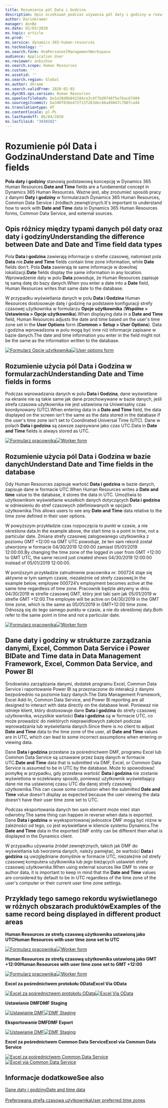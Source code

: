 ```yaml
---
title: Rozumienie pól Data i Godzina
description: Opis oczekiwań podczas używania pól daty i godziny w rozwiązaniu Microsoft Dynamics 365 Human Resources. Umożliwia uzyskanie jasności na temat tego, co ma być oczekiwane podczas interakcji z danymi daty i godziny w formularzu w Human Resources, zewnętrznym źródle lub w Common Data Service.
author: Darinkramer
manager: AnnBe
ms.date: 02/03/2020
ms.topic: article
ms.prod: ''
ms.service: dynamics-365-human-resources
ms.technology: ''
ms.search.form: HcmPersonnelManagementWorkspace
audience: Application User
ms.reviewer: anbichse
ms.search.scope: Human Resources
ms.custom: ''
ms.assetid: ''
ms.search.region: Global
ms.author: dkrame
ms.search.validFrom: 2020-02-03
ms.dyn365.ops.version: Human Resources
ms.openlocfilehash: be1e28d0b842184ce3c4f7bd9748f5e76ac67489
ms.sourcegitcommit: ba340f836e472f13f263dec46a49847c788fca44
ms.translationtype: HT
ms.contentlocale: pl-PL
ms.lasthandoff: 06/04/2020
ms.locfileid: "3430102"
---
```

# <a name="understand-date-and-time-fields"></a><span data-ttu-id="8b93d-104">Rozumienie pól Data i Godzina</span><span class="sxs-lookup"><span data-stu-id="8b93d-104">Understand Date and Time fields</span></span>

<span data-ttu-id="8b93d-105">**Pola daty i godziny** stanowią podstawową koncepcję w Dynamics 365 Human Resources.</span><span class="sxs-lookup"><span data-stu-id="8b93d-105">**Date and Time** fields are a fundamental concept in Dynamics 365 Human Resources.</span></span> <span data-ttu-id="8b93d-106">Ważne jest, aby zrozumieć sposób pracy z danymi **Daty i godziny** w formularzach Dynamics 365 Human Resources, Common Data Service i źródłach zewnętrznych.</span><span class="sxs-lookup"><span data-stu-id="8b93d-106">It's important to understand how to work with **Date and Time** data in Dynamics 365 Human Resources forms, Common Data Service, and external sources.</span></span>

## <a name="understanding-the-difference-between-date-and-date-and-time-field-data-types"></a><span data-ttu-id="8b93d-107">Opis różnicy między typami danych pól daty oraz daty i godziny</span><span class="sxs-lookup"><span data-stu-id="8b93d-107">Understanding the difference between Date and Date and Time field data types</span></span>

<span data-ttu-id="8b93d-108">Pola **Data i godzina** zawierają informacje o strefie czasowej, natomiast pola **Data** nie.</span><span class="sxs-lookup"><span data-stu-id="8b93d-108">**Date and Time** fields contain time zone information, while **Date** fields don't.</span></span> <span data-ttu-id="8b93d-109">Pola **Data** zawierają te same informacje w dowolnej lokalizacji.</span><span class="sxs-lookup"><span data-stu-id="8b93d-109">**Date** fields display the same information in any location.</span></span> <span data-ttu-id="8b93d-110">Wprowadzenie daty w polu **Data** powoduje, że Human Resources zapisuje tę samą datę do bazy danych.</span><span class="sxs-lookup"><span data-stu-id="8b93d-110">When you enter a date into a **Date** field, Human Resources writes that same date to the database.</span></span>

<span data-ttu-id="8b93d-111">W przypadku wyświetlania danych w polu **Data i Godzina** Human Resources dostosowuje datę i godzinę na podstawie konfiguracji strefy czasowej użytkownika w formularzu **Opcje użytkownika** (**Wspólne > Ustawienia > Opcje użytkownika**).</span><span class="sxs-lookup"><span data-stu-id="8b93d-111">When displaying data in a **Date and Time** field, Human Resources adjusts the date and time based on the user's time zone set in the **User Options** form (**Common > Setup > User Options**).</span></span> <span data-ttu-id="8b93d-112">Data i godzina wprowadzona w polu mogą być inne niż informacje zapisane w bazie danych.</span><span class="sxs-lookup"><span data-stu-id="8b93d-112">The date and time information you enter in the field might not be the same as the information written to the database.</span></span>

<span data-ttu-id="8b93d-113">[![Formularz Opcje użytkownika](./media/useroptionsform.png)](./media/useroptionsform.png)</span><span class="sxs-lookup"><span data-stu-id="8b93d-113">[![User options form](./media/useroptionsform.png)](./media/useroptionsform.png)</span></span>

## <a name="understanding-date-and-time-fields-in-forms"></a><span data-ttu-id="8b93d-114">Rozumienie użycia pól Data i Godzina w formularzach</span><span class="sxs-lookup"><span data-stu-id="8b93d-114">Understanding Date and Time fields in forms</span></span> 

<span data-ttu-id="8b93d-115">Podczas wprowadzania danych w polu **Data i Godzina**, dane wyświetlane na ekranie nie są takie same jak dane przechowywane w bazie danych, jeśli strefa czasowa użytkownika nie jest ustawiona na Uniwersalny czas koordynowany (UTC).</span><span class="sxs-lookup"><span data-stu-id="8b93d-115">When entering data in a **Date and Time** field, the data displayed on the screen isn't the same as the data stored in the database if the user's time zone isn't set to Coordinated Universal Time (UTC).</span></span> <span data-ttu-id="8b93d-116">Dane w polach **Data i godzina** są zawsze zapisywane jako czas UTC.</span><span class="sxs-lookup"><span data-stu-id="8b93d-116">Data in **Date and Time** fields is always stored as UTC.</span></span>

<span data-ttu-id="8b93d-117">[![Formularz pracownika](./media/worker-form.png)](./media/worker-form.png)</span><span class="sxs-lookup"><span data-stu-id="8b93d-117">[![Worker form](./media/worker-form.png)](./media/worker-form.png)</span></span>

## <a name="understand-date-and-time-fields-in-the-database"></a><span data-ttu-id="8b93d-118">Rozumienie użycia pól Data i Godzina w bazie danych</span><span class="sxs-lookup"><span data-stu-id="8b93d-118">Understand Date and Time fields in the database</span></span> 

<span data-ttu-id="8b93d-119">Gdy Human Resources zapisuje wartość **Data i godzina** w bazie danych, zapisuje dane w formacie UTC.</span><span class="sxs-lookup"><span data-stu-id="8b93d-119">When Human Resources writes a **Date and time** value to the database, it stores the data in UTC.</span></span> <span data-ttu-id="8b93d-120">Umożliwia to użytkownikom wyświetlanie wszelkich danych dotyczących **Data i godzina** w odniesieniu do stref czasowych zdefiniowanych w opcjach użytkownika.</span><span class="sxs-lookup"><span data-stu-id="8b93d-120">This allows users to see any **Date and Time** data relative to the time zone defined in their user options.</span></span>
 
<span data-ttu-id="8b93d-121">W powyższym przykładzie czas rozpoczęcia to punkt w czasie, a nie określona data.</span><span class="sxs-lookup"><span data-stu-id="8b93d-121">In the example above, the start time is a point in time, not a particular date.</span></span> <span data-ttu-id="8b93d-122">Zmiana strefy czasowej zalogowanego użytkownika z poziomu GMT +12:00 na GMT UTC powoduje, że ten sam rekord został utworzony w formacie 04/30/2019 12:00:00 zamiast 05/01/2019 12:00:00.</span><span class="sxs-lookup"><span data-stu-id="8b93d-122">By changing the time zone of the logged in user from GMT +12:00 to GMT UTC, the same record just created shows 04/30/2019 12:00:00 instead of 05/01/2019 12:00:00.</span></span>
  
<span data-ttu-id="8b93d-123">W poniższym przykładzie zatrudnienie pracownika nr. 000724 staje się aktywne w tym samym czasie, niezależnie od strefy czasowej.</span><span class="sxs-lookup"><span data-stu-id="8b93d-123">In the example below, employee 000724’s employment becomes active at the same time regardless of time zone.</span></span> <span data-ttu-id="8b93d-124">Pracownik będzie aktywny w dniu 04/30/2019 w strefie czasowej GMT, który jest taki sam jak 05/01/2019 w strefie GMT +12:00.</span><span class="sxs-lookup"><span data-stu-id="8b93d-124">The employee will be active on 04/30/2019 in the GMT time zone, which is the same as 05/01/2019 in GMT+12:00 time zone.</span></span> <span data-ttu-id="8b93d-125">Odnoszą się do tego samego punktu w czasie, a nie do określonej daty.</span><span class="sxs-lookup"><span data-stu-id="8b93d-125">Both refer to the same point in time and not a particular date.</span></span> 

<span data-ttu-id="8b93d-126">[![Formularz pracownika](./media/worker-form2.png)](./media/worker-form2.png)</span><span class="sxs-lookup"><span data-stu-id="8b93d-126">[![Worker form](./media/worker-form2.png)](./media/worker-form2.png)</span></span>

## <a name="date-and-time-data-in-data-management-framework-excel-common-data-service-and-power-bi"></a><span data-ttu-id="8b93d-127">Dane daty i godziny w strukturze zarządzania danymi, Excel, Common Data Service i Power BI</span><span class="sxs-lookup"><span data-stu-id="8b93d-127">Date and Time data in Data Management Framework, Excel, Common Data Service, and Power BI</span></span> 

<span data-ttu-id="8b93d-128">Środowisko zarządzania danymi, dodatek programu Excel, Common Data Service i raportowanie Power BI są przeznaczone do interakcji z danymi bezpośrednio na poziomie bazy danych.</span><span class="sxs-lookup"><span data-stu-id="8b93d-128">The Data Management Framework, Excel Add-In, Common Data Service, and Power BI reporting are all designed to interact with data directly on the database level.</span></span> <span data-ttu-id="8b93d-129">Ponieważ nie istnieje klient, który dostosowuje dane **Data i godzina** do strefy czasowej użytkownika, wszystkie wartości **Data i godzina** są w formacie UTC, co może prowadzić do niektórych nieprawidłowych założeń podczas wprowadzania lub wyświetlania danych.</span><span class="sxs-lookup"><span data-stu-id="8b93d-129">Since there is no client to adjust **Date and Time** data to the time zone of the user, all **Date and Time** values are in UTC, which can lead to some incorrect assumptions when entering or viewing data.</span></span>  
 
<span data-ttu-id="8b93d-130">Dane **Data i godzina** przesłane za pośrednictwem DMF, programu Excel lub Common Data Service są uznawane przez bazę danych w formacie UTC.</span><span class="sxs-lookup"><span data-stu-id="8b93d-130">**Date and Time** data that is submitted via DMF, Excel, or Common Data Service is assumed to be in UTC by the database.</span></span> <span data-ttu-id="8b93d-131">Może to spowodować pomyłkę w przypadku, gdy przesłana wartość **Data i godzina** nie zostanie wyświetlona w oczekiwany sposób, ponieważ użytkownik wyświetlający dane nie ma ustawionej czasu UTC dla danej strefy czasowej użytkownika.</span><span class="sxs-lookup"><span data-stu-id="8b93d-131">This can cause some confusion when the submitted **Date and Time** value doesn't display as expected because the user viewing the data doesn't have their user time zone  set to UTC.</span></span> 
 
<span data-ttu-id="8b93d-132">Podczas eksportowania danych ten sam element może mieć stan odwrotny.</span><span class="sxs-lookup"><span data-stu-id="8b93d-132">The same thing can happen in reverse when data is exported.</span></span> <span data-ttu-id="8b93d-133">Dane **Data i godzina** w wyeksportowanej jednostce DMF mogą być różne w zależności od tego, co jest wyświetlane w kliencie systemu Dynamics.</span><span class="sxs-lookup"><span data-stu-id="8b93d-133">The **Date and Time** data in the exported DMF entity can be different then what is displayed in the Dynamics client.</span></span> 
 
<span data-ttu-id="8b93d-134">W przypadku używania źródeł zewnętrznych, takich jak DMF do wyświetlania lub tworzenia danych, należy pamiętać, że wartości **Data i godzina** są uwzględniane domyślnie w formacie UTC, niezależnie od strefy czasowej komputera użytkownika lub jego bieżących ustawień strefy czasowej użytkownika.</span><span class="sxs-lookup"><span data-stu-id="8b93d-134">When using external sources like DMF to view or author data, it is important to keep in mind that the **Date and Time** values are considered by default to be in UTC regardless of the time zone of the user's computer or their current user time zone settings.</span></span> 

## <a name="examples-of-the-same-record-being-displayed-in-different-product-areas"></a><span data-ttu-id="8b93d-135">Przykłady tego samego rekordu wyświetlanego w różnych obszarach produktów</span><span class="sxs-lookup"><span data-stu-id="8b93d-135">Examples of the same record being displayed in different product areas</span></span> 

<span data-ttu-id="8b93d-136">**Human Resources ze strefą czasową użytkownika ustawioną jako UTC**</span><span class="sxs-lookup"><span data-stu-id="8b93d-136">**Human Resources with user time zone set to UTC**</span></span>

<span data-ttu-id="8b93d-137">[![Formularz pracownika](./media/worker-form3.png)](./media/worker-form3.png)</span><span class="sxs-lookup"><span data-stu-id="8b93d-137">[![Worker form](./media/worker-form3.png)](./media/worker-form3.png)</span></span>

<span data-ttu-id="8b93d-138">**Human Resources ze strefą czasową użytkownika ustawioną jako GMT +12:00**</span><span class="sxs-lookup"><span data-stu-id="8b93d-138">**Human Resources with user time zone set to GMT +12:00**</span></span> 

<span data-ttu-id="8b93d-139">[![Formularz pracownika](./media/worker-form4.png)](./media/worker-form4.png)</span><span class="sxs-lookup"><span data-stu-id="8b93d-139">[![Worker form](./media/worker-form4.png)](./media/worker-form4.png)</span></span>

<span data-ttu-id="8b93d-140">**Excel za pośrednictwem protokołu OData**</span><span class="sxs-lookup"><span data-stu-id="8b93d-140">**Excel Via OData**</span></span>

<span data-ttu-id="8b93d-141">[![Excel za pośrednictwem protokołu OData](./media/Excelviaodata.png)](./media/Excelviaodata.png)</span><span class="sxs-lookup"><span data-stu-id="8b93d-141">[![Excel Via OData](./media/Excelviaodata.png)](./media/Excelviaodata.png)</span></span>

<span data-ttu-id="8b93d-142">**Ustawianie DMF**</span><span class="sxs-lookup"><span data-stu-id="8b93d-142">**DMF Staging**</span></span>

<span data-ttu-id="8b93d-143">[![Ustawianie DMF](./media/DMFStaging.png)](./media/DMFStaging.png)</span><span class="sxs-lookup"><span data-stu-id="8b93d-143">[![DMF Staging](./media/DMFStaging.png)](./media/DMFStaging.png)</span></span>

<span data-ttu-id="8b93d-144">**Eksportowanie DMF**</span><span class="sxs-lookup"><span data-stu-id="8b93d-144">**DMF Export**</span></span>

<span data-ttu-id="8b93d-145">[![Ustawianie DMF](./media/DMFexport.png)](./media/DMFexport.png)</span><span class="sxs-lookup"><span data-stu-id="8b93d-145">[![DMF Staging](./media/DMFexport.png)](./media/DMFexport.png)</span></span>

<span data-ttu-id="8b93d-146">**Excel za pośrednictwem Common Data Service**</span><span class="sxs-lookup"><span data-stu-id="8b93d-146">**Excel via Common Data Service**</span></span>

<span data-ttu-id="8b93d-147">[![Excel za pośrednictwem Common Data Service](./media/ExcelCDS.png)](./media/ExcelCDS.png)</span><span class="sxs-lookup"><span data-stu-id="8b93d-147">[![Excel via Common Data Service](./media/ExcelCDS.png)](./media/ExcelCDS.png)</span></span>

## <a name="see-also"></a><span data-ttu-id="8b93d-148">Informacje dodatkowe</span><span class="sxs-lookup"><span data-stu-id="8b93d-148">See also</span></span>

[<span data-ttu-id="8b93d-149">Dane daty i godziny</span><span class="sxs-lookup"><span data-stu-id="8b93d-149">Date and time data</span></span>](https://docs.microsoft.com/dynamics365/unified-operations/fin-and-ops/organization-administration/date-time-zones)<br></br>
[<span data-ttu-id="8b93d-150">Preferowana strefa czasowa użytkownika</span><span class="sxs-lookup"><span data-stu-id="8b93d-150">User preferred time zones</span></span>](https://docs.microsoft.com/dynamics365/unified-operations/fin-and-ops/organization-administration/tasks/set-users-preferred-time-zone) 
